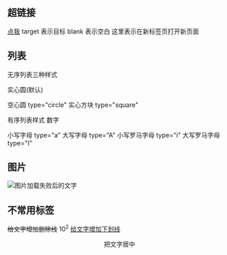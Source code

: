 ## 超链接
 
<a href="xxx" target="_blank">点我</a>
target 表示目标 blank 表示空白
这里表示在新标签页打开新页面

## 列表
无序列表三种样式

实心圆(默认)
<ul type="disc"></ul>
空心圆
type="circle"
实心方块
type="square"

有序列表样式
数字
<ol type="1"></ol>
小写字母
type="a"
大写字母
type="A"
小写罗马字母
type="i"
大写罗马字母
type="I"

## 图片
<img src="xx" title="鼠标划上去时的提示" alt="图片加载失败后的文字">

## 不常用标签
<del>给文字增加删除线</del>
10<sup>2</sup>
<u>给文字增加下划线</u>
<center>把文字居中</center>